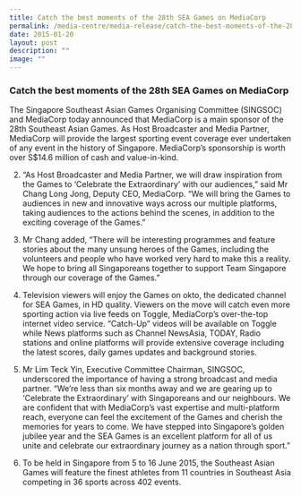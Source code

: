 ```yaml
---
title: Catch the best moments of the 28th SEA Games on MediaCorp
permalink: /media-centre/media-release/catch-the-best-moments-of-the-28th-sea-games-on-mediacorp/
date: 2015-01-20
layout: post
description: ""
image: ""
---
```

### **Catch the best moments of the 28th SEA Games on MediaCorp**
The Singapore Southeast Asian Games Organising Committee (SINGSOC) and MediaCorp today announced that MediaCorp is a main sponsor of the 28th Southeast Asian Games. As Host Broadcaster and Media Partner, MediaCorp will provide the largest sporting event coverage ever undertaken of any event in the history of Singapore. MediaCorp’s sponsorship is worth over S$14.6 million of cash and value-in-kind.

2. “As Host Broadcaster and Media Partner, we will draw inspiration from the Games to ‘Celebrate the Extraordinary’ with our audiences,” said Mr Chang Long Jong, Deputy CEO, MediaCorp. “We will bring the Games to audiences in new and innovative ways across our multiple platforms, taking audiences to the actions behind the scenes, in addition to the exciting coverage of the Games.”

3. Mr Chang added, “There will be interesting programmes and feature stories about the many unsung heroes of the Games, including the volunteers and people who have worked very hard to make this a reality. We hope to bring all Singaporeans together to support Team Singapore through our coverage of the Games.”

4. Television viewers will enjoy the Games on okto, the dedicated channel for SEA Games, in HD quality. Viewers on the move will catch even more sporting action via live feeds on Toggle, MediaCorp’s over-the-top internet video service. “Catch-Up” videos will be available on Toggle while News platforms such as Channel NewsAsia, TODAY, Radio stations and online platforms will provide extensive coverage including the latest scores, daily games updates and background stories.

5. Mr Lim Teck Yin, Executive Committee Chairman, SINGSOC, underscored the importance of having a strong broadcast and media partner. “We’re less than six months away and we are gearing up to ‘Celebrate the Extraordinary’ with Singaporeans and our neighbours. We are confident that with MediaCorp’s vast expertise and multi-platform reach, everyone can feel the excitement of the Games and cherish the memories for years to come. We have stepped into Singapore’s golden jubilee year and the SEA Games is an excellent platform for all of us unite and celebrate our extraordinary journey as a nation through sport.”

6. To be held in Singapore from 5 to 16 June 2015, the Southeast Asian Games will feature the finest athletes from 11 countries in Southeast Asia competing in 36 sports across 402 events.